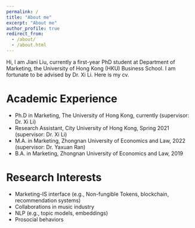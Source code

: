 ```yaml
---
permalink: /
title: "About me"
excerpt: "About me"
author_profile: true
redirect_from: 
  - /about/
  - /about.html
---
```


Hi, I am Jiani Liu, currently a first-year PhD student at Department of Marketing, the University of Hong Kong (HKU) Business School. I am fortunate to be advised by Dr. Xi Li. Here is my cv.

Academic Experience
======
* Ph.D in Marketing, The University of Hong Kong, currently  (supervisor: Dr. Xi Li)
* Research Assistant, City University of Hong Kong, Spring 2021 (supervisor: Dr. Xi Li)
* M.A. in Marketing, Zhongnan University of Economics and Law, 2022 (supervisor: Dr. Yaxuan Ran)
* B.A. in Marketing, Zhongnan University of Economics and Law, 2019

Research Interests
======
* Marketing-IS interface (e.g., Non-fungible Tokens, blockchain, recommendation systems)
* Collaborations in music industry
* NLP (e.g., topic models, embeddings)
* Prosocial behaviors
